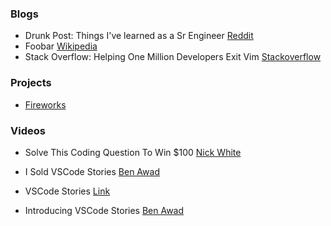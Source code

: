 ### Blogs

- Drunk Post: Things I've learned as a Sr Engineer [Reddit](https://old.reddit.com/r/ExperiencedDevs/comments/nmodyl/drunk_post_things_ive_learned_as_a_sr_engineer/)
- Foobar [Wikipedia](https://en.wikipedia.org/wiki/Foobar)
- Stack Overflow: Helping One Million Developers Exit Vim [Stackoverflow](https://stackoverflow.blog/2017/05/23/stack-overflow-helping-one-million-developers-exit-vim/)


### Projects

- [Fireworks](https://github.com/addyosmani/firew0rks/)

### Videos

- Solve This Coding Question To Win $100 [Nick White](https://www.youtube.com/watch?v=_DvSIoQKBac&t=316s)

- I Sold VSCode Stories [Ben Awad](https://www.youtube.com/watch?v=CHO316LKnZw)
- VSCode Stories [Link](https://marketplace.visualstudio.com/items?itemName=bar9.stories)
- Introducing VSCode Stories [Ben Awad](https://www.youtube.com/watch?v=ApR-kNXxLUs)